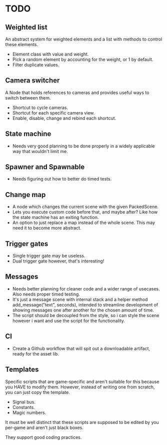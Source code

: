 # TODO

## Weighted list

An abstract system for weighted elements and a list with methods to control these elements.
- Element class with value and weight.
- Pick a random element by accounting for the weight, or 1 by default.
- Filter duplicate values.

## Camera switcher

A Node that holds references to cameras and provides useful ways to switch between them.
- Shortcut to cycle cameras.
- Shortcut for each specific camera view.
- Enable, disable, change and rebind each shortcut.

## State machine

- Needs very good planning to be done properly in a widely applicable way that wouldn't limit me.

## Spawner and Spawnable

- Needs figuring out how to better do timed tests.

## Change map

- A node which changes the current scene with the given PackedScene.
- Lets you execute custom code before that, and maybe after? Like how the state machine has an exiting function.
- An option to just replace a map instead of the whole scene. This may need it to become more abstract.

## Trigger gates

- Single trigger gate may be useless.
- Dual trigger gate however, that's interesting!

## Messages

- Needs better planning for cleaner code and a wider range of usecases. Also needs proper timed testing.
- It's just a message scene with internal stack and a helper method add_message("text", seconds), intended to streamline development of showing messages one after another for the chosen amount of time.
- The script should be decoupled from the style, so i can style the scene however i want and use the script for the functionality.

## CI

- Create a Github workflow that will spit out a downloadable artifact, ready for the asset lib.

## Templates

Specific scripts that are game-specific and aren't suitable for this because you HAVE to modify them. However, instead of writing one from scratch, you can just copy the template.
- Signal bus.
- Constants.
- Magic numbers.

It must be well distinct that these scripts are supposed to be edited by you per-game and aren't just black boxes.

They support good coding practices.
